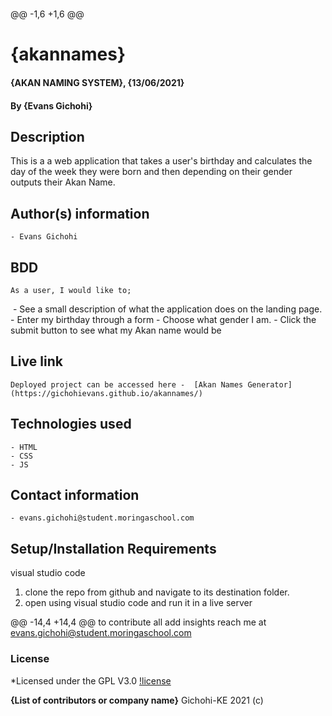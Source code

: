 # 
 
@@ -1,6 +1,6 @@
# {akannames}
#### {AKAN NAMING SYSTEM}, {13/06/2021}
#### By **{Evans Gichohi}**

## Description
This is a a web application that takes a user's birthday and calculates the day of the week they were born and then depending on their gender outputs their Akan Name.
## Author(s) information
    - Evans Gichohi
## BDD
    As a user, I would like to;
​
    - See a  small description of what the application does on the landing page. 
    - Enter my birthday through a form
    - Choose what gender I am.
    - Click the submit button to see what my Akan name would be
## Live link
    Deployed project can be accessed here -  [Akan Names Generator](https://gichohievans.github.io/akannames/)
## Technologies used
    - HTML
    - CSS
    - JS
## Contact information
    - evans.gichohi@student.moringaschool.com
## Setup/Installation Requirements
visual studio code

1. clone the repo from github and navigate to its destination folder.
2.  open using visual studio code and run it in a live server

@@ -14,4 +14,4 @@ to contribute all add insights reach me at evans.gichohi@student.moringaschool.com

### License
*Licensed under the GPL V3.0
[!license](https://github.com/gichohievans/akannames/blob/main/LICENSE)


**{List of contributors or company name}**
Gichohi-KE 2021 (c)